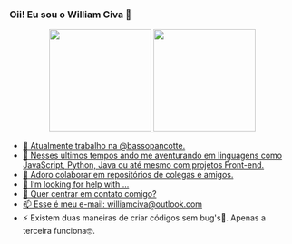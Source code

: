 ### Oii! Eu sou o William Civa 👋

<div align="center">
  <a href="https://github.com/rafaballerini">
  <img height="180em" src="https://github-readme-stats.vercel.app/api?username=rafaballerini&show_icons=true&theme=dracula&include_all_commits=true&count_private=true"/>
  <img height="180em" src="https://github-readme-stats.vercel.app/api/top-langs/?username=rafaballerini&layout=compact&langs_count=7&theme=dracula"/>
</div>

- 🔭 Atualmente trabalho na @bassopancotte.
- 🌱 Nesses ultimos tempos ando me aventurando em linguagens como JavaScript, Python, Java ou até mesmo com projetos Front-end.
- 👯 Adoro colaborar em repositórios de colegas e amigos.
- 🤔 I’m looking for help with ...
- 💬 Quer centrar em contato comigo?
- 📫 Esse é meu e-mail: williamciva@outlook.com
- ⚡ Existem duas maneiras de criar códigos sem bug's🐞. Apenas a terceira funciona🤓.
